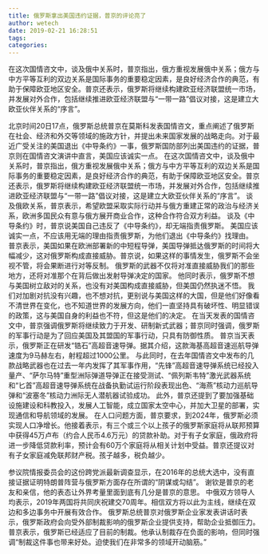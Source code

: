 ```yaml
---
title: 俄罗斯拿出美国违约证据，普京的评论亮了
author: wetech
date: 2019-02-21 16:28:51
tags: 
categories: 
---
```

在这次国情咨文中，谈及俄中关系时，普京指出，俄方重视发展俄中关系；俄方与中方平等互利的双边关系是国际事务的重要稳定因素，是良好经济合作的典范，有助于保障欧亚地区安全。普京还表示，俄罗斯将继续构建欧亚经济联盟统一市场，并发展对外合作，包括继续推进欧亚经济联盟与“一带一路”倡议对接，这是建立大欧亚伙伴关系的“序言”。
<!-- more -->
北京时间20日17点，俄罗斯总统普京在莫斯科发表国情咨文，重点阐述了俄罗斯在社会、经济和外交等领域的施政方针，并提出未来国家发展的战略走向。对于最近广受关注的美国退出《中导条约》一事，俄罗斯国防部列出美国违约的证据，普京则在国情咨文演讲中直言，美国应该诚实一点。
在这次国情咨文中，谈及俄中关系时，普京指出，俄方重视发展俄中关系；俄方与中方平等互利的双边关系是国际事务的重要稳定因素，是良好经济合作的典范，有助于保障欧亚地区安全。普京还表示，俄罗斯将继续构建欧亚经济联盟统一市场，并发展对外合作，包括继续推进欧亚经济联盟与“一带一路”倡议对接，这是建立大欧亚伙伴关系的“序言”。
谈及俄欧关系，普京表示，希望欧盟采取实际行动并与俄方重建正常的政治与经济关系，欧洲多国民众有意与俄方展开商业合作，这种合作符合双方利益。
谈及《中导条约》时，普京说美国自己违反了《中导条约》，却无端指责俄罗斯。
美国应该诚实一点，不应该用无端的理由指责俄罗斯，为他们退出《中导条约》找理由。
普京表示，美国如果在欧洲部署新的中短程导弹，美国导弹抵达俄罗斯的时间将大幅减少，这对俄罗斯构成直接威胁。普京说，如果这样的事情发生，俄罗斯不会坐视不管，将会果断进行对等反制。
俄罗斯的武器不仅将对准直接威胁我们的那些地方，还将对准那个在背后做出发射导弹决定的国家。
他同时表示，俄罗斯不想与美国树立敌对的关系，也没有对美国构成直接威胁，但美国仍然执迷不悟。
我们对加剧对抗没有兴趣，也不想对抗，更别说与美国这样的大国，但是他们好像看不清世界在变化，也不知道世界的发展方向，他们一直坚持具有破坏性、明显错误的政策，这与美国自身的利益也不符，但这是他们的决定。
在当天发表的国情咨文中，普京强调俄罗斯将继续致力于开发、研制新式武器；普京同时强调，俄罗斯的军事行动是为了回应美国及其盟国的军事行动，只具有防御性质。
普京当天表示，俄罗斯正在研发“锆石”高超音速导弹。据其介绍，这款海基高超音速巡航导弹速度为9马赫左右，射程超过1000公里。
与此同时，在去年国情咨文中发布的几款战略武器也在过去一年内发挥了其军事作用，“先锋”高超音速导弹系统已经投入量产、“萨尔马特”重型洲际弹道导弹正在接受测试、“佩列斯韦特”激光武器系统和“匕首”高超音速导弹系统在战备执勤试运行阶段表现出色、“海燕”核动力巡航导弹和“波塞冬”核动力洲际无人潜航器试验成功。
此外，普京还提到了要加强基础设施建设和科教投入，发展人工智能，成立国家太空中心，并加大卫星的部署，实现通信和导航领域的发展。
在人口问题方面，普京要求，到2024年，俄罗斯必须实现人口净增长。他接着表示，有三个或三个以上孩子的俄罗斯家庭将从联邦预算中获得45万卢布（约合人民币4.6万元）的贷款补助。对于有子女家庭，俄政府将进一步降低贷款利率，预计会有60万个家庭将从相关计划中受益。普京还提议对有子女家庭减免联邦财产税。孩子越多，税负越少。
 
 
参议院情报委员会的这份跨党派最新调查显示，在2016年的总统大选中，没有直接证据证明特朗普阵营与俄罗斯方面存在所谓的“阴谋或勾结”。
谢钦是普京的老友和亲信，他的表态让外界考量里面到底有几分是普京的意思。
中俄双方领导人均表示，2019年两国将共同庆祝建交70周年。相信双方将以此为主线，继续在双边和多边事务中开展有效合作。
俄罗斯总统普京对俄罗斯企业家发表讲话时表示，俄罗斯政府会向受外部制裁影响的俄罗斯企业提供支持，帮助企业抵御压力。
普京表示，俄罗斯已经适应了目前的制裁。他承认制裁存在负面的影响，但同时强调“制裁这件事也带来好处。迫使我们在非常多的领域开动脑筋。”

